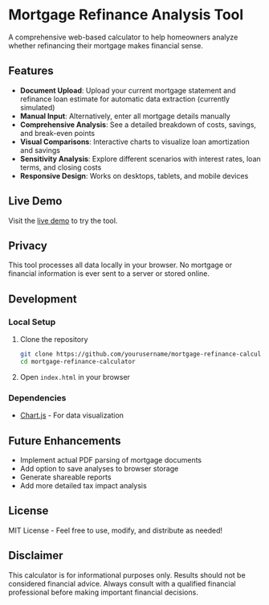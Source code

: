 # Mortgage Refinance Analysis Tool

A comprehensive web-based calculator to help homeowners analyze whether refinancing their mortgage makes financial sense.

## Features

- **Document Upload**: Upload your current mortgage statement and refinance loan estimate for automatic data extraction (currently simulated)
- **Manual Input**: Alternatively, enter all mortgage details manually
- **Comprehensive Analysis**: See a detailed breakdown of costs, savings, and break-even points
- **Visual Comparisons**: Interactive charts to visualize loan amortization and savings
- **Sensitivity Analysis**: Explore different scenarios with interest rates, loan terms, and closing costs
- **Responsive Design**: Works on desktops, tablets, and mobile devices

## Live Demo

Visit the [live demo](https://yourusername.github.io/mortgage-refinance-calculator/) to try the tool.

## Privacy

This tool processes all data locally in your browser. No mortgage or financial information is ever sent to a server or stored online.

## Development

### Local Setup

1. Clone the repository
   ```bash
   git clone https://github.com/yourusername/mortgage-refinance-calculator.git
   cd mortgage-refinance-calculator
   ```

2. Open `index.html` in your browser

### Dependencies

- [Chart.js](https://www.chartjs.org/) - For data visualization

## Future Enhancements

- Implement actual PDF parsing of mortgage documents
- Add option to save analyses to browser storage
- Generate shareable reports
- Add more detailed tax impact analysis

## License

MIT License - Feel free to use, modify, and distribute as needed!

## Disclaimer

This calculator is for informational purposes only. Results should not be considered financial advice. Always consult with a qualified financial professional before making important financial decisions.

